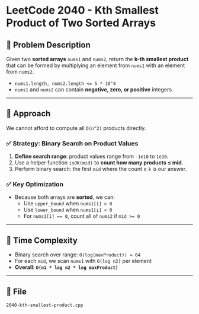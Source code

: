 # LeetCode 2040 - Kth Smallest Product of Two Sorted Arrays

## 🚀 Problem Description

Given two **sorted arrays** `nums1` and `nums2`, return the **k-th smallest product** that can be formed by multiplying an element from `nums1` with an element from `nums2`.

- `nums1.length, nums2.length <= 5 * 10^4`
- `nums1` and `nums2` can contain **negative, zero, or positive** integers.

---

## 🧠 Approach

We cannot afford to compute all `O(n^2)` products directly.

### ✅ Strategy: **Binary Search on Product Values**

1. **Define search range**: product values range from `-1e10` to `1e10`.
2. Use a helper function `isOK(mid)` to **count how many products ≤ mid**.
3. Perform binary search: the first `mid` where the count ≥ `k` is our answer.

### ✅ Key Optimization

- Because both arrays are **sorted**, we can:
  - Use `upper_bound` when `nums1[i] > 0`
  - Use `lower_bound` when `nums1[i] < 0`
  - For `nums1[i] == 0`, count all of `nums2` if `mid >= 0`

---

## 🔧 Time Complexity

- Binary search over range: `O(log(maxProduct)) ≈ 64`
- For each `mid`, we scan `nums1` with `O(log n2)` per element
- **Overall: `O(n1 * log n2 * log maxProduct)`**

---

## 📂 File

```bash
2040-kth-smallest-product.cpp
